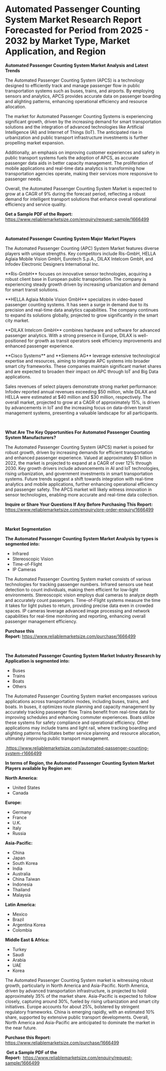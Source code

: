 <p><h1>Automated Passenger Counting System Market Research Report Forecasted for Period from 2025 -  2032 by Market Type, Market Application, and Region</h1></p><p><strong>Automated Passenger Counting System Market Analysis and Latest Trends</strong></p>
<p><p>The Automated Passenger Counting System (APCS) is a technology designed to efficiently track and manage passenger flow in public transportation systems such as buses, trains, and airports. By employing sensors and analytics, APCS provides accurate data on passenger boarding and alighting patterns, enhancing operational efficiency and resource allocation.</p><p>The market for Automated Passenger Counting Systems is experiencing significant growth, driven by the increasing demand for smart transportation solutions and the integration of advanced technologies like Artificial Intelligence (AI) and Internet of Things (IoT). The anticipated rise in urbanization and public transport infrastructure investments is further propelling market expansion. </p><p>Additionally, an emphasis on improving customer experiences and safety in public transport systems fuels the adoption of APCS, as accurate passenger data aids in better capacity management. The proliferation of mobile applications and real-time data analytics is transforming how transportation agencies operate, making their services more responsive to passenger needs. </p><p>Overall, the Automated Passenger Counting System Market is expected to grow at a CAGR of 9% during the forecast period, reflecting a robust demand for intelligent transport solutions that enhance overall operational efficiency and service quality.</p></p>
<p><strong>Get a Sample PDF of the Report:&nbsp;</strong> <a href="https://www.reliablemarketsize.com/enquiry/request-sample/1666499?utm_campaign=3219&utm_medium=2&utm_source=Github&utm_content=ia&utm_term=16042025&utm_id=automated-passenger-counting-system">https://www.reliablemarketsize.com/enquiry/request-sample/1666499</a></p>
<p>&nbsp;</p>
<p><strong>Automated Passenger Counting System Major Market Players</strong></p>
<p><p>The Automated Passenger Counting (APC) System Market features diverse players with unique strengths. Key competitors include Ris-GmbH, HELLA Aglaia Mobile Vision GmbH, Eurotech S.p.A., DILAX Intelcom GmbH, and Infodev Electronic Designers International Inc.</p><p>**Ris-GmbH** focuses on innovative sensor technologies, acquiring a robust client base in European public transportation. The company is experiencing steady growth driven by increasing urbanization and demand for smart transit solutions.</p><p>**HELLA Aglaia Mobile Vision GmbH** specializes in video-based passenger counting systems. It has seen a surge in demand due to its precision and real-time data analytics capabilities. The company continues to expand its solutions globally, projected to grow significantly in the smart city market.</p><p>**DILAX Intelcom GmbH** combines hardware and software for advanced passenger analytics. With a strong presence in Europe, DILAX is well-positioned for growth as transit operators seek efficiency improvements and enhanced passenger experience.</p><p>**Cisco Systems** and **Siemens AG** leverage extensive technological expertise and resources, aiming to integrate APC systems into broader smart city frameworks. These companies maintain significant market shares and are expected to broaden their impact on APC through IoT and Big Data applications.</p><p>Sales revenues of select players demonstrate strong market performance: Infodev reported annual revenues exceeding $50 million, while DILAX and HELLA were estimated at $40 million and $30 million, respectively. The overall market, projected to grow at a CAGR of approximately 15%, is driven by advancements in IoT and the increasing focus on data-driven transit management systems, presenting a valuable landscape for all participants.</p></p>
<p>&nbsp;</p>
<p><strong>What Are The Key Opportunities For Automated Passenger Counting System Manufacturers?</strong></p>
<p><p>The Automated Passenger Counting System (APCS) market is poised for robust growth, driven by increasing demands for efficient transportation and enhanced passenger experience. Valued at approximately $1 billion in 2022, the market is projected to expand at a CAGR of over 12% through 2030. Key growth drivers include advancements in AI and IoT technologies, rising urbanization, and government investments in smart transportation systems. Future trends suggest a shift towards integration with real-time analytics and mobile applications, further enhancing operational efficiency and passenger safety. The APCS market will likely witness innovation in sensor technologies, enabling more accurate and real-time data collection.</p></p>
<p><strong>Inquire or Share Your Questions If Any Before Purchasing This Report:</strong> <a href="https://www.reliablemarketsize.com/enquiry/pre-order-enquiry/1666499?utm_campaign=3219&utm_medium=2&utm_source=Github&utm_content=ia&utm_term=16042025&utm_id=automated-passenger-counting-system">https://www.reliablemarketsize.com/enquiry/pre-order-enquiry/1666499</a></p>
<p>&nbsp;</p>
<p><strong>Market Segmentation</strong></p>
<p><strong>The Automated Passenger Counting System Market Analysis by types is segmented into:</strong></p>
<p><ul><li>Infrared</li><li>Stereoscopic Vision</li><li>Time-of-Flight</li><li>IP Cameras</li></ul></p>
<p><p>The Automated Passenger Counting System market consists of various technologies for tracking passenger numbers. Infrared sensors use heat detection to count individuals, making them efficient for low-light environments. Stereoscopic vision employs dual cameras to analyze depth and accurately count passengers. Time-of-Flight systems measure the time it takes for light pulses to return, providing precise data even in crowded spaces. IP cameras leverage advanced image processing and network capabilities for real-time monitoring and reporting, enhancing overall passenger management efficiency.</p></p>
<p><strong>Purchase this Report:&nbsp;</strong><a href="https://www.reliablemarketsize.com/purchase/1666499?utm_campaign=3219&utm_medium=2&utm_source=Github&utm_content=ia&utm_term=16042025&utm_id=automated-passenger-counting-system">https://www.reliablemarketsize.com/purchase/1666499</a></p>
<p>&nbsp;</p>
<p><strong>The Automated Passenger Counting System Market Industry Research by Application is segmented into:</strong></p>
<p><ul><li>Buses</li><li>Trains</li><li>Boats</li><li>Others</li></ul></p>
<p><p>The Automated Passenger Counting System market encompasses various applications across transportation modes, including buses, trains, and boats. In buses, it optimizes route planning and capacity management by accurately tracking passenger flow. Trains benefit from real-time data for improving schedules and enhancing commuter experiences. Boats utilize these systems for safety compliance and operational efficiency. Other applications may include trams and light rail, where tracking boarding and alighting patterns facilitates better service planning and resource allocation, ultimately improving public transport management.</p></p>
<p><a href="https://www.reliablemarketsize.com/automated-passenger-counting-system-r1666499?utm_campaign=3219&utm_medium=2&utm_source=Github&utm_content=ia&utm_term=16042025&utm_id=automated-passenger-counting-system">&nbsp;https://www.reliablemarketsize.com/automated-passenger-counting-system-r1666499</a></p>
<p><strong>In terms of Region, the Automated Passenger Counting System Market Players available by Region are:</strong></p>
<p>
    <p> <strong> North America: </strong>
        <ul>
            <li>United States</li>
            <li>Canada</li>
        </ul>
        </p> 
    <p> <strong> Europe: </strong>
        <ul>
            <li>Germany</li>
            <li>France</li>
            <li>U.K.</li>
            <li>Italy</li>
            <li>Russia</li>
        </ul>
        </p> 
    <p> <strong> Asia-Pacific: </strong>
        <ul>
            <li>China</li>
            <li>Japan</li>
            <li>South Korea</li>
            <li>India</li>
            <li>Australia</li>
            <li>China Taiwan</li>
            <li>Indonesia</li>
            <li>Thailand</li>
            <li>Malaysia</li>
        </ul>
        </p> 
    <p> <strong> Latin America: </strong>
        <ul>
            <li>Mexico</li>
            <li>Brazil</li>
            <li>Argentina Korea</li>
            <li>Colombia</li>
        </ul>
        </p> 
    <p> <strong> Middle East & Africa: </strong>
        <ul>
            <li>Turkey</li>
            <li>Saudi</li>
            <li>Arabia</li>
            <li>UAE</li>
            <li>Korea</li>
        </ul>
    </p>
    </p>
<p><p>The Automated Passenger Counting System market is witnessing robust growth, particularly in North America and Asia-Pacific. North America, driven by advanced transportation infrastructure, is projected to hold approximately 35% of the market share. Asia-Pacific is expected to follow closely, capturing around 30%, fueled by rising urbanization and smart city initiatives. Europe accounts for about 25%, bolstered by stringent regulatory frameworks. China is emerging rapidly, with an estimated 10% share, supported by extensive public transport developments. Overall, North America and Asia-Pacific are anticipated to dominate the market in the near future.</p></p>
<p><strong>Purchase this Report: </strong><a href="https://www.reliablemarketsize.com/purchase/1666499?utm_campaign=3219&utm_medium=2&utm_source=Github&utm_content=ia&utm_term=16042025&utm_id=automated-passenger-counting-system">https://www.reliablemarketsize.com/purchase/1666499</a></p>
<p>&nbsp;<strong>Get a Sample PDF of the Report:&nbsp;&nbsp;</strong><a href="https://www.reliablemarketsize.com/enquiry/request-sample/1666499?utm_campaign=3219&utm_medium=2&utm_source=Github&utm_content=ia&utm_term=16042025&utm_id=automated-passenger-counting-system">https://www.reliablemarketsize.com/enquiry/request-sample/1666499</a></p>
<p><strong></strong></p>
<p><p></p><p></p><p></p></p>